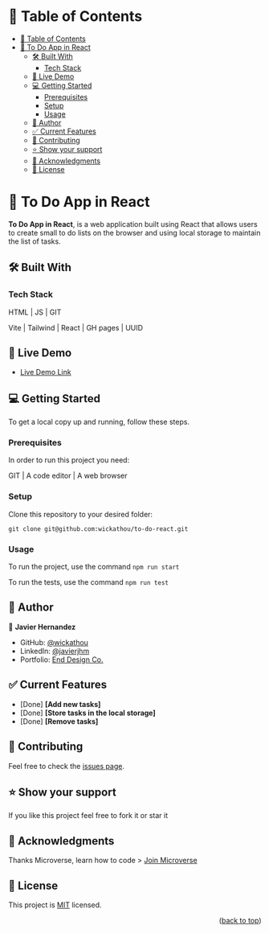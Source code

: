 # 📗 Table of Contents

- [📗 Table of Contents](#-table-of-contents)
- [📖 To Do App in React ](#-to-do-app-in-react-)
  - [🛠 Built With ](#-built-with-)
    - [Tech Stack ](#tech-stack-)
  - [🚀 Live Demo ](#-live-demo-)
  - [💻 Getting Started ](#-getting-started-)
    - [Prerequisites](#prerequisites)
    - [Setup](#setup)
    - [Usage](#usage)
  - [👥 Author ](#-author-)
  - [✅ Current Features ](#-current-features-)
  - [🤝 Contributing ](#-contributing-)
  - [⭐️ Show your support ](#️-show-your-support-)
  - [🙏 Acknowledgments ](#-acknowledgments-)
  - [📝 License ](#-license-)

# 📖 To Do App in React <a name="about-project"></a>

**To Do App in React**, is a web application built using React that allows users to create small to do lists on the browser and using local storage to maintain the list of tasks.

## 🛠 Built With <a name="built-with"></a>

### Tech Stack <a name="tech-stack"></a>

HTML | JS | GIT

Vite | Tailwind | React | GH pages | UUID

## 🚀 Live Demo <a name="live-demo"></a>

- [Live Demo Link](https://wickathou.github.io/to-do-react/)

## 💻 Getting Started <a name="getting-started"></a>

To get a local copy up and running, follow these steps.

### Prerequisites

In order to run this project you need:

GIT | A code editor | A web browser

### Setup

Clone this repository to your desired folder:

  `git clone git@github.com:wickathou/to-do-react.git`

### Usage

To run the project, use the command
`npm run start`

To run the tests, use the command
`npm run test`

## 👥 Author <a name="author"></a>

👤 **Javier Hernandez**

- GitHub: [@wickathou](https://github.com/wickathou)
- LinkedIn: [@javierjhm](https://linkedin.com/in/javierjhm)
- Portfolio: [End Design Co.](https://works.enddesign.co/)

## ✅ Current Features <a name="current-features"></a>

- [Done] **[Add new tasks]**
- [Done] **[Store tasks in the local storage]**
- [Done] **[Remove tasks]**

## 🤝 Contributing <a name="contributing"></a>

Feel free to check the [issues page](https://github.com/wickathou/to-do-react/issues).

## ⭐️ Show your support <a name="support"></a>

If you like this project feel free to fork it or star it

## 🙏 Acknowledgments <a name="acknowledgements"></a>

Thanks Microverse, learn how to code > [Join Microverse](https://www.microverse.org/?grsf=9m3hq6)

## 📝 License <a name="license"></a>

This project is [MIT](./LICENSE) licensed.

<p align="right">(<a href="#readme-top">back to top</a>)</p>